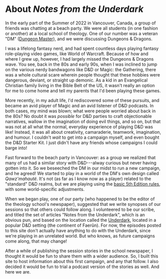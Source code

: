 # About _Notes from the Underdark_

In the early part of the Summer of 2022 in Vancouver, Canada, a group of friends was chatting at
a beach party. We were all students (in one fashion or another) at a local school of theology. One
of our number was a veteran "DM" ([Dungeon Master](https://en.wikipedia.org/wiki/Dungeon_Master)),
and we were discussing Dungeons & Dragons.

I was a lifelong fantasy nerd, and had spent countless days playing fantasy role-playing video
games, like World of Warcraft. Because of how and where I grew up, however, I had largely missed
the Dungeons & Dragons wave. You see, back in the 80s and early 90s, when I was inclined to jump on
the various nerdy bandwagons like D&D or Magic: the Gathering, there was a whole cultural scare
wherein people thought that these hobbies were dangerous, deviant, or straight up demonic. As a kid
in an Evangelical Christian family living in the Bible Belt of the US, it wasn't really an option
for me to come home and tell my parents that I'd been playing these games.

More recently, in my adult life, I'd rediscovered some of these pursuits, and became an avid player
of Magic and an avid listener of D&D podcasts. In both cases, my mind was blown; what were people
worried about back in the 80s? No doubt it was _possible_ for D&D parties to craft objectionable
narratives, wallow in the imagination of doing evil things, and so on, but that was not at all what
the normal, everyday experience of playing D&D was like! Instead, it was all about creativity,
camaraderie, teamwork, imagination, and humour. I couldn't _wait_ to get into a campaign myself,
and even bought the D&D Starter Kit. I just didn't have any friends whose campaigns I could barge
into!

Fast forward to the beach party in Vancouver: as a group we realized that many of us had a similar
story with D&D---alway curious but never having gotten into it. So we beseeched the DM in our midst
to run a new campaign, and he agreed! We started to play in a world of the DM's own design called
_Qawz'mahautë_. It's not (as far as I know now as a player) related to the "standard" D&D realms,
but we are playing using the [basic 5th Edition
rules](https://dnd.wizards.com/what-is-dnd/basic-rules), with some world-specific adjustments.

When we began play, one of our party (who happened to be the editor of the theology school's
newspaper), suggested that we write synopses of our sessions so that others could follow along.
I volunteered to be our scribe, and titled the set of articles "Notes from the Underdark", which is
an obvious pun, and based on the location called the
[Underdark](https://forgottenrealms.fandom.com/wiki/Underdark), located in a popular D&D setting
(the continent of Faerûn). For now, the episodes posted to this site don't actually have anything
to do with the Underdark, since we're playing in an unrelated world. But who knows, as future
campaigns come along, that may change!

After a while of publishing the session stories in the school newspaper, I thought it would be fun
to share them with a wider audience. So, I built this site to host information about this first
campaign, and any that follow. I also decided it would be fun to trial a podcast version of the
stories as well. And here we are.

